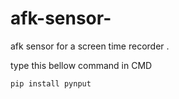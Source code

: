 # afk-sensor-
afk sensor for a screen time recorder .
 
type this bellow command in CMD 
```
pip install pynput
```
